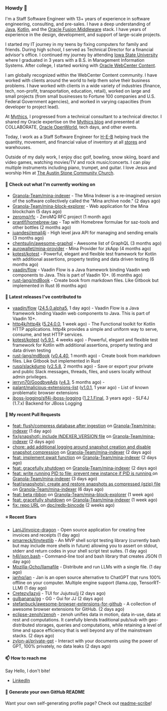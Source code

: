 ### Howdy 👋

I'm a Staff Software Engineer with 13+ years of experience in software engineering, consulting, and pre-sales. I have a deep understanding of [Java](https://www.oracle.com/java/), [Kotlin](https://kotlinlang.org/), and the [Oracle Fusion Middleware](https://www.oracle.com/middleware/) stack. I have years of experience in the design, development, and support of large-scale projects.

I started my IT journey in my teens by fixing computers for family and friends. During high school, I served as Technical Director for a financial advisor's office. I continued my journey by attending [Iowa State University](https://www.iastate.edu/) where I graduated in 3 years with a B.S. in Management Information Systems. After college, I started working with [Oracle WebCenter Content](https://docs.oracle.com/en/middleware/webcenter/content/12.2.1.4/).

I am globally recognized within the WebCenter Content community. I have worked with clients around the world to help them solve their business problems. I have worked with clients in a wide variety of industries (finance, tech, non-profit, transportation, education, retail), worked on large and small projects (from small businesses to Fortune 100 companies and U.S. Federal Government agencies), and worked in varying capacities (from developer to project lead).

At [Mythics](https://www.mythics.com/), I progressed from a technical consultant to a technical director. I shared my Oracle expertise on the [Mythics blog](https://mythics.com/blog/) and presented at COLLABORATE, [Oracle OpenWorld](https://www.oracle.com/cloudworld/), tech days, and other events.

Today, I work as a Staff Software Engineer for [H-E-B](https://digital.heb.com/) helping track the quantity, movement, and financial value of inventory at all [stores](https://heb.com/store-locations) and warehouses.

Outside of my daily work, I enjoy disc golf, bowling, snow skiing, board and video games, watching movies/TV and rock music/concerts. I can play multiple instruments including piano, trumpet, and guitar. I love Jesus and worship Him at [The Austin Stone Community Church](https://austinstone.org/).

#### 👷 Check out what I'm currently working on

- [Granola-Team/mina-indexer](https://github.com/Granola-Team/mina-indexer) - The Mina Indexer is a re-imagined version of the software collectively called the &#34;Mina archive node.&#34; (2 days ago)
- [Granola-Team/mina-block-explorer](https://github.com/Granola-Team/mina-block-explorer) - Web application for the Mina blockchain (5 days ago)
- [zeromq/rfc](https://github.com/zeromq/rfc) - ZeroMQ RFC project (1 month ago)
- [prantlf/homebrew-tap](https://github.com/prantlf/homebrew-tap) - Tap with Homebrew formulae for saz-tools and other bottles (2 months ago)
- [juandesi/email4j](https://github.com/juandesi/email4j) - High level java API for managing and sending emails (3 months ago)
- [chentsulin/awesome-graphql](https://github.com/chentsulin/awesome-graphql) - Awesome list of GraphQL (3 months ago)
- [aurowallet/mina-provider](https://github.com/aurowallet/mina-provider) - Mina Provider for zkApp (4 months ago)
- [kotest/kotest](https://github.com/kotest/kotest) - Powerful, elegant and flexible test framework for Kotlin with additional assertions, property testing and data driven testing (6 months ago)
- [vaadin/flow](https://github.com/vaadin/flow) - Vaadin Flow is a Java framework binding Vaadin web components to Java. This is part of Vaadin 10&#43;. (6 months ago)
- [rust-lang/mdBook](https://github.com/rust-lang/mdBook) - Create book from markdown files. Like Gitbook but implemented in Rust (6 months ago)

#### 🔭 Latest releases I've contributed to

- [vaadin/flow](https://github.com/vaadin/flow) ([24.5.0.alpha5](https://github.com/vaadin/flow/releases/tag/24.5.0.alpha5), 1 day ago) - Vaadin Flow is a Java framework binding Vaadin web components to Java. This is part of Vaadin 10&#43;.
- [http4k/http4k](https://github.com/http4k/http4k) ([5.24.0.0](https://github.com/http4k/http4k/releases/tag/5.24.0.0), 1 week ago) - The Functional toolkit for Kotlin HTTP applications. http4k provides a simple and uniform way to serve, consume, and test HTTP services.
- [kotest/kotest](https://github.com/kotest/kotest) ([v5.9.1](https://github.com/kotest/kotest/releases/tag/v5.9.1), 4 weeks ago) - Powerful, elegant and flexible test framework for Kotlin with additional assertions, property testing and data driven testing
- [rust-lang/mdBook](https://github.com/rust-lang/mdBook) ([v0.4.40](https://github.com/rust-lang/mdBook/releases/tag/v0.4.40), 1 month ago) - Create book from markdown files. Like Gitbook but implemented in Rust
- [rusq/slackdump](https://github.com/rusq/slackdump) ([v2.5.8](https://github.com/rusq/slackdump/releases/tag/v2.5.8), 2 months ago) - Save or export your private and public Slack messages, threads, files, and users locally without admin privileges.
- [jerryn70/GoodbyeAds](https://github.com/jerryn70/GoodbyeAds) ([v4.3](https://github.com/jerryn70/GoodbyeAds/releases/tag/v4.3), 5 months ago) - 
- [palant/malicious-extensions-list](https://github.com/palant/malicious-extensions-list) ([v1.0.1](https://github.com/palant/malicious-extensions-list/releases/tag/v1.0.1), 1 year ago) - List of known problematic browser extensions
- [jboss-logging/slf4j-jboss-logging](https://github.com/jboss-logging/slf4j-jboss-logging) ([1.2.1.Final](https://github.com/jboss-logging/slf4j-jboss-logging/releases/tag/1.2.1.Final), 3 years ago) - SLF4J (1.7.x) Backend for JBoss Logging

#### 🔨 My recent Pull Requests

- [feat: flush/compress database after ingestion](https://github.com/Granola-Team/mina-indexer/pull/1245) on [Granola-Team/mina-indexer](https://github.com/Granola-Team/mina-indexer) (1 day ago)
- [fix(snapshot): include INDEXER_VERSION file](https://github.com/Granola-Team/mina-indexer/pull/1242) on [Granola-Team/mina-indexer](https://github.com/Granola-Team/mina-indexer) (2 days ago)
- [chore: add additional logging around snapshot creation and disable snapshot compression](https://github.com/Granola-Team/mina-indexer/pull/1240) on [Granola-Team/mina-indexer](https://github.com/Granola-Team/mina-indexer) (2 days ago)
- [feat: implement pwait function](https://github.com/Granola-Team/mina-indexer/pull/1239) on [Granola-Team/mina-indexer](https://github.com/Granola-Team/mina-indexer) (2 days ago)
- [feat: gracefully shutdown](https://github.com/Granola-Team/mina-indexer/pull/1237) on [Granola-Team/mina-indexer](https://github.com/Granola-Team/mina-indexer) (2 days ago)
- [feat: write running PID to file; prevent new instance if PID is running ](https://github.com/Granola-Team/mina-indexer/pull/1231) on [Granola-Team/mina-indexer](https://github.com/Granola-Team/mina-indexer) (3 days ago)
- [feat(snapshots): create and restore snapshots as compressed (gzip) file](https://github.com/Granola-Team/mina-indexer/pull/1220) on [Granola-Team/mina-indexer](https://github.com/Granola-Team/mina-indexer) (6 days ago)
- [feat: beta ribbon](https://github.com/Granola-Team/mina-block-explorer/pull/914) on [Granola-Team/mina-block-explorer](https://github.com/Granola-Team/mina-block-explorer) (1 week ago)
- [feat: gracefully shutdown](https://github.com/Granola-Team/mina-indexer/pull/1210) on [Granola-Team/mina-indexer](https://github.com/Granola-Team/mina-indexer) (1 week ago)
- [fix: repo URL](https://github.com/dpc/redb-bincode/pull/1) on [dpc/redb-bincode](https://github.com/dpc/redb-bincode) (2 weeks ago)

#### ⭐ Recent Stars

- [LaniJ/invoice-dragon](https://github.com/LaniJ/invoice-dragon) - Open source application for creating free invoices and receipts (1 day ago)
- [pmarreck/tinytestlib](https://github.com/pmarreck/tinytestlib) - An MVP shell script testing library (currently bash but may include more shells in future) allowing you to assert on stdout, stderr and return codes in your shell script test suites. (1 day ago)
- [h4l/json.bash](https://github.com/h4l/json.bash) - Command-line tool and bash library that creates JSON (1 day ago)
- [Mozilla-Ocho/llamafile](https://github.com/Mozilla-Ocho/llamafile) - Distribute and run LLMs with a single file. (1 day ago)
- [janhq/jan](https://github.com/janhq/jan) - Jan is an open source alternative to ChatGPT that runs 100% offline on your computer. Multiple engine support (llama.cpp, TensorRT-LLM) (1 day ago)
- [Cretezy/lazyjj](https://github.com/Cretezy/lazyjj) - TUI for Jujutsu/jj (2 days ago)
- [gulbanana/gg](https://github.com/gulbanana/gg) - GG - Gui for JJ (2 days ago)
- [stefanbuck/awesome-browser-extensions-for-github](https://github.com/stefanbuck/awesome-browser-extensions-for-github) - A collection of awesome browser extensions for GitHub. (2 days ago)
- [eclipse-zenoh/zenoh](https://github.com/eclipse-zenoh/zenoh) - zenoh unifies data in motion, data in-use, data at rest and computations. It carefully blends traditional pub/sub with geo-distributed storages, queries and computations, while retaining a level of time and space efficiency that is well beyond any of the mainstream stacks. (2 days ago)
- [zylon-ai/private-gpt](https://github.com/zylon-ai/private-gpt) - Interact with your documents using the power of GPT, 100% privately, no data leaks (2 days ago)

#### 📫 How to reach me

Say Hello, I don't bite!

- [LinkedIn](https://www.linkedin.com/in/jonathanhult/)

#### 📖 Generate your own GitHub README

Want your own self-generating profile page? Check out [readme-scribe](https://github.com/muesli/readme-scribe)!
